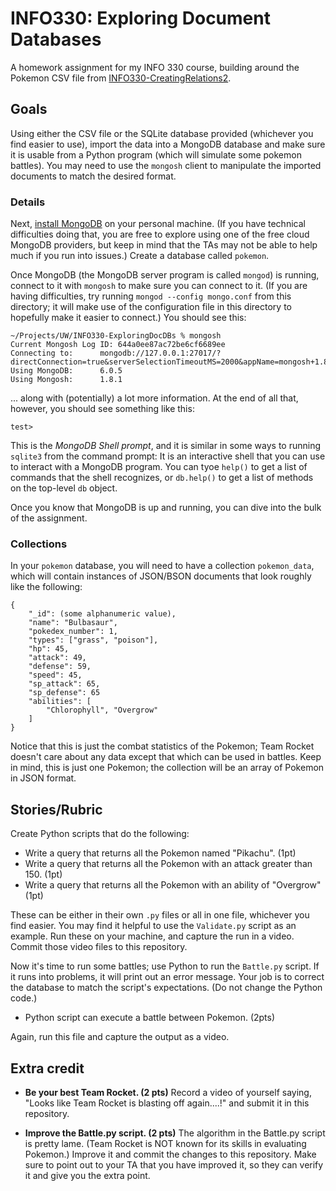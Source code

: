 # INFO330: Exploring Document Databases
A homework assignment for my INFO 330 course, building around the Pokemon CSV file from [INFO330-CreatingRelations2](https://github.com/tedneward/INFO330-ExploringRelations2).

## Goals
Using either the CSV file or the SQLite database provided (whichever you find easier to use), import the data into a MongoDB database and make sure it is usable from a Python program (which will simulate some pokemon battles). You may need to use the `mongosh` client to manipulate the imported documents to match the desired format.

### Details

Next, [install MongoDB](https://www.mongodb.com/docs/manual/installation/) on your personal machine. (If you have technical difficulties doing that, you are free to explore using one of the free cloud MongoDB providers, but keep in mind that the TAs may not be able to help much if you run into issues.) Create a database called `pokemon`.

Once MongoDB (the MongoDB server program is called `mongod`) is running, connect to it with `mongosh` to make sure you can connect to it. (If you are having difficulties, try running `mongod --config mongo.conf` from this directory; it will make use of the configuration file in this directory to hopefully make it easier to connect.)
You should see this:

```
~/Projects/UW/INFO330-ExploringDocDBs % mongosh
Current Mongosh Log ID:	644a0ee87ac72be6cf6689ee
Connecting to:		mongodb://127.0.0.1:27017/?directConnection=true&serverSelectionTimeoutMS=2000&appName=mongosh+1.8.1
Using MongoDB:		6.0.5
Using Mongosh:		1.8.1
```

... along with (potentially) a lot more information. At the end of all that, however, you should see something like this:

```
test>
```

This is the *MongoDB Shell prompt*, and it is similar in some ways to running `sqlite3` from the command prompt: It is an interactive shell that you can use to interact with a MongoDB program. You can tyoe `help()` to get a list of commands that the shell recognizes, or `db.help()` to get a list of methods on the top-level `db` object.

Once you know that MongoDB is up and running, you can dive into the bulk of the assignment.

### Collections

In your `pokemon` database, you will need to have a collection `pokemon_data`, which will contain instances of JSON/BSON documents that look roughly like the following:

```
{
    "_id": (some alphanumeric value),
    "name": "Bulbasaur",
    "pokedex_number": 1,
    "types": ["grass", "poison"],
    "hp": 45,
    "attack": 49,
    "defense": 59,
    "speed": 45,
    "sp_attack": 65,
    "sp_defense": 65
    "abilities": [
        "Chlorophyll", "Overgrow"
    ]
}
```

Notice that this is just the combat statistics of the Pokemon; Team Rocket doesn't care about any data except that which can be used in battles. Keep in mind, this is just one Pokemon; the collection will be an array of Pokemon in JSON format.

## Stories/Rubric

Create Python scripts that do the following:

* Write a query that returns all the Pokemon named "Pikachu". (1pt)
* Write a query that returns all the Pokemon with an attack greater than 150. (1pt)
* Write a query that returns all the Pokemon with an ability of "Overgrow" (1pt)

These can be either in their own `.py` files or all in one file, whichever you find easier. You may find it helpful to use the `Validate.py` script as an example. Run these on your machine, and capture the run in a video. Commit those video files to this repository.

Now it's time to run some battles; use Python to run the `Battle.py` script. If it runs into problems, it will print out an error message. Your job is to correct the database to match the script's expectations. (Do not change the Python code.)

* Python script can execute a battle between Pokemon. (2pts)

Again, run this file and capture the output as a video.

## Extra credit

* **Be your best Team Rocket. (2 pts)** Record a video of yourself saying, "Looks like Team Rocket is blasting off again....!" and submit it in this repository.

* **Improve the Battle.py script. (2 pts)** The algorithm in the Battle.py script is pretty lame. (Team Rocket is NOT known for its skills in evaluating Pokemon.) Improve it and commit the changes to this repository. Make sure to point out to your TA that you have improved it, so they can verify it and give you the extra point.
